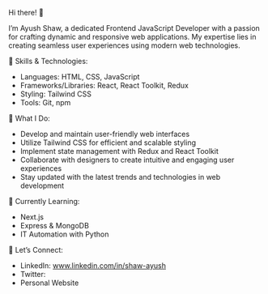 Hi there! 👋

I’m Ayush Shaw, a dedicated Frontend JavaScript Developer with a passion for crafting dynamic and responsive web applications. My expertise lies in creating seamless user experiences using modern web technologies.

🌟 Skills & Technologies:
- Languages: HTML, CSS, JavaScript
- Frameworks/Libraries: React, React Toolkit, Redux
- Styling: Tailwind CSS
- Tools: Git, npm
  
🚀 What I Do:
- Develop and maintain user-friendly web interfaces
- Utilize Tailwind CSS for efficient and scalable styling
- Implement state management with Redux and React Toolkit
- Collaborate with designers to create intuitive and engaging user experiences
- Stay updated with the latest trends and technologies in web development
  
🌱 Currently Learning:
- Next.js
- Express & MongoDB
- IT Automation with Python

💬 Let’s Connect:
- LinkedIn: www.linkedin.com/in/shaw-ayush
- Twitter: 
- Personal Website
